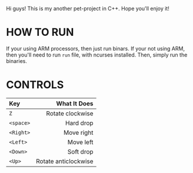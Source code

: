 Hi guys! This is my another pet-project in C++. Hope you'll enjoy it!

# HOW TO RUN
If your using ARM processors, then just run binars.
If your not using ARM, then you'll need to run `run` file, with ncurses installed. Then, simply run the binaries.

# CONTROLS

| Key   | What It Does    |
| :- | -: |
| `Z` | Rotate clockwise |
| `<space>` | Hard drop |
| `<Right>` | Move right |
| `<Left>` | Move left |
| `<Down>` | Soft drop |
| `<Up>` | Rotate anticlockwise |

